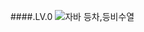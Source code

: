 ####.LV.0
![자바 등차,등비수열](https://github.com/user-attachments/assets/bd7505be-c8d2-47a6-958d-73f539ebf6a1)

